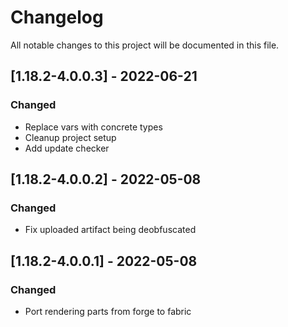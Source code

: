 # Changelog
All notable changes to this project will be documented in this file.

## [1.18.2-4.0.0.3] - 2022-06-21
### Changed
 - Replace vars with concrete types
 - Cleanup project setup
 - Add update checker

## [1.18.2-4.0.0.2] - 2022-05-08
### Changed
 - Fix uploaded artifact being deobfuscated

## [1.18.2-4.0.0.1] - 2022-05-08
### Changed
 - Port rendering parts from forge to fabric